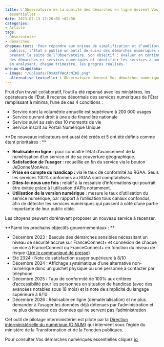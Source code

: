 ```yaml
---
title: L’Observatoire de la qualité des démarches en ligne devient Vos démarches numériques
  essentielles
date: 2023-07-13 17:20:00 +02:00
categories:
- Article
tags:
- Observatoire
- démarches
chapeau-text: 'Pour répondre aux enjeux de simplification et d’amélioration des services
  publics, l’État a publié un outil de suivi des démarches numériques essentielles,
  prenant la suite de l’Observatoire. Son objectif : évaluer en continu la qualité
  des démarches et services numériques et identifier les services à améliorer en priorité
  en analysant, chaque trimestre, les progrès réalisés.'
une-ou-diaporama:
- image: "/uploads/F0xAmfVWcAcNIKB.png"
  alternative-textuelle: L'Observatoire devient Vos démarches numériques essentielles
---
```


Fruit d’un travail collaboratif, l’outil a été repensé avec les ministères, les opérateurs de l’État. Il recense désormais des services numériques de l’État remplissant à minima, l’une de ces 4 conditions :
* Service dont la volumétrie annuelle est supérieure à 200 000 usages
* Service ouvrant droit à une aide financière nationale
* Service suivi au sein des 10 moments de vie
* Service inscrit au Portail Numérique Unique

**De nouveaux indicateurs ont aussi été créés et 5 ont été définis comme étant prioritaires : **
* **Réalisable en ligne :** pour connaître l’état d’avancement de la numérisation d’un service et de sa couverture géographique.
* **Satisfaction de l’usager :** recueillie en fin du service via le bouton JeDonneMonAvis.
* **Prise en compte du handicap :** via le taux de conformité au RGAA. Seuls les services 100% conformes au RGAA sont comptabilisés.
* **Dites-le-nous une fois :** relatif à la ressaisie d’informations qui pourrait être évitée grâce à l’utilisation d’APIs notamment.
* **Utilisation de la version numérique :** mesure le taux d’utilisation du service numérique, par rapport à l’utilisation tous canaux confondus, afin de détecter les services numériques qui passent à côté d’une partie importante de leur public cible.

Les citoyens peuvent dorénavant proposer un nouveau service à recenser.

**Parmi les prochains objectifs gouvernementaux : **
* Décembre 2023 : Bascule des démarches sensibles nécessitant un niveau de sécurité accrue sur FranceConnect+ et connexion de chaque service à FranceConnect ou FranceConnect+ en fonction du niveau de risque ([Lire le communiqué de presse](https://www.numerique.gouv.fr/espace-presse/franceconnect-plus-1-million-usagers/))
* Été 2024 : Note de satisfaction usager supérieure à 8/10
* Décembre 2024 : Affichage systématique d’une alternative non-numérique donc un guichet physique ou une personne à contacter par téléphone
* Décembre 2025 : Taux de conformité de 100% aux critères d’accessibilité pour les personnes en situation de handicap (avec des avancées notables sous 18 mois) et la note de simplicité du langage supérieure à 8/10
* Décembre 2026 : Réalisable en ligne (dématérialisation) et ne plus demander à l’usager les données déjà détenues par l’administration et ne plus demander des données qui ne servent pas l’administration

Cet outil de pilotage interministériel est piloté par la [Direction interministérielle du numérique (DINUM)](https://www.linkedin.com/company/18539226/admin/feed/posts/) qui intervient sous l’égide du ministère de la Transformation et de la Fonction publiques. 

Pour consulter Vos démarches numériques essentielles cliquez [ici](https://observatoire.numerique.gouv.fr/)
